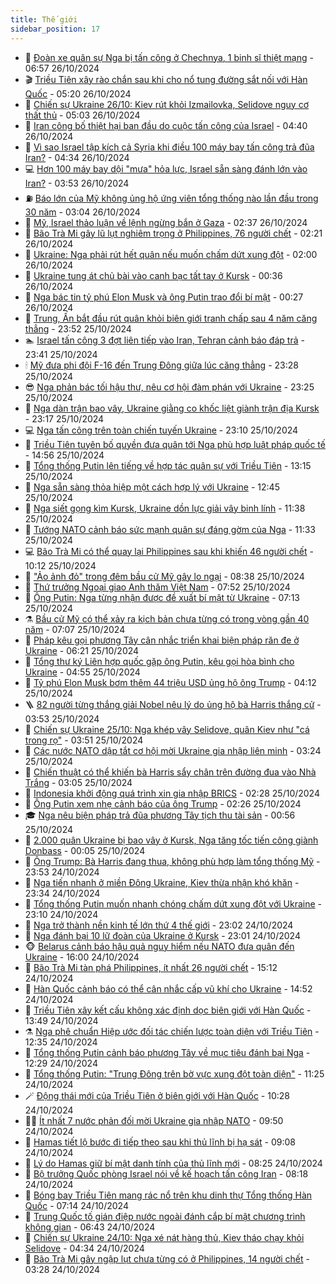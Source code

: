 ```yaml
---
title: Thế giới
sidebar_position: 17
---
```


<!-- dantri-the-gioi:START -->
- 🌋 [Đoàn xe quân sự Nga bị tấn công ở Chechnya, 1 binh sĩ thiệt mạng](https://dantri.com.vn/the-gioi/doan-xe-quan-su-nga-bi-tan-cong-o-chechnya-1-binh-si-thiet-mang-20241025163626286.htm) - 06:57 26/10/2024
- 🎬 [Triều Tiên xây rào chắn sau khi cho nổ tung đường sắt nối với Hàn Quốc](https://dantri.com.vn/the-gioi/trieu-tien-xay-rao-chan-sau-khi-cho-no-tung-duong-sat-noi-voi-han-quoc-20241026121800700.htm) - 05:20 26/10/2024
- 🧰 [Chiến sự Ukraine 26/10: Kiev rút khỏi Izmailovka, Selidove nguy cơ thất thủ](https://dantri.com.vn/the-gioi/chien-su-ukraine-2610-kiev-rut-khoi-izmailovka-selidove-nguy-co-that-thu-20241026113808607.htm) - 05:03 26/10/2024
- 🌋 [Iran công bố thiệt hại ban đầu do cuộc tấn công của Israel](https://dantri.com.vn/the-gioi/iran-cong-bo-thiet-hai-ban-dau-do-cuoc-tan-cong-cua-israel-20241026113729251.htm) - 04:40 26/10/2024
- 🗽 [Vì sao Israel tập kích cả Syria khi điều 100 máy bay tấn công trả đũa Iran?](https://dantri.com.vn/the-gioi/vi-sao-israel-tap-kich-ca-syria-khi-dieu-100-may-bay-tan-cong-tra-dua-iran-20241026105034739.htm) - 04:34 26/10/2024
- 💻 [Hơn 100 máy bay dội &quot;mưa&quot; hỏa lực, Israel sẵn sàng đánh lớn vào Iran?](https://dantri.com.vn/the-gioi/hon-100-may-bay-doi-mua-hoa-luc-israel-san-sang-danh-lon-vao-iran-20241026102527803.htm) - 03:53 26/10/2024
- ⛽️ [Báo lớn của Mỹ không ủng hộ ứng viên tổng thống nào lần đầu trong 30 năm](https://dantri.com.vn/the-gioi/bao-lon-cua-my-khong-ung-ho-ung-vien-tong-thong-nao-lan-dau-trong-30-nam-20241026095656210.htm) - 03:04 26/10/2024
- 🤩 [Mỹ, Israel thảo luận về lệnh ngừng bắn ở Gaza](https://dantri.com.vn/the-gioi/my-israel-thao-luan-ve-lenh-ngung-ban-o-gaza-20241026093428496.htm) - 02:37 26/10/2024
- 🧐 [Bão Trà Mi gây lũ lụt nghiêm trọng ở Philippines, 76 người chết](https://dantri.com.vn/the-gioi/bao-tra-mi-gay-lu-lut-nghiem-trong-o-philippines-76-nguoi-chet-20241026091808848.htm) - 02:21 26/10/2024
- 🎊 [Ukraine: Nga phải rút hết quân nếu muốn chấm dứt xung đột](https://dantri.com.vn/the-gioi/ukraine-nga-phai-rut-het-quan-neu-muon-cham-dut-xung-dot-20241026083931606.htm) - 02:00 26/10/2024
- 📝 [Ukraine tung át chủ bài vào canh bạc tất tay ở Kursk](https://dantri.com.vn/the-gioi/ukraine-tung-at-chu-bai-vao-canh-bac-tat-tay-o-kursk-20241025123011398.htm) - 00:36 26/10/2024
- 🤡 [Nga bác tin tỷ phú Elon Musk và ông Putin trao đổi bí mật](https://dantri.com.vn/the-gioi/nga-bac-tin-ty-phu-elon-musk-va-ong-putin-trao-doi-bi-mat-20241026072443597.htm) - 00:27 26/10/2024
- 🥷 [Trung, Ấn bắt đầu rút quân khỏi biên giới tranh chấp sau 4 năm căng thẳng](https://dantri.com.vn/the-gioi/trung-an-bat-dau-rut-quan-khoi-bien-gioi-tranh-chap-sau-4-nam-cang-thang-20241025162531190.htm) - 23:52 25/10/2024
- 🏊 [Israel tấn công 3 đợt liên tiếp vào Iran, Tehran cảnh báo đáp trả](https://dantri.com.vn/the-gioi/israel-tan-cong-3-dot-lien-tiep-vao-iran-tehran-canh-bao-dap-tra-20241026064340999.htm) - 23:41 25/10/2024
- 🕯 [Mỹ đưa phi đội F-16 đến Trung Đông giữa lúc căng thẳng](https://dantri.com.vn/the-gioi/my-dua-phi-doi-f-16-den-trung-dong-giua-luc-cang-thang-20241026061433922.htm) - 23:28 25/10/2024
- 😎 [Nga phản bác tối hậu thư, nêu cơ hội đàm phán với Ukraine](https://dantri.com.vn/the-gioi/nga-phan-bac-toi-hau-thu-neu-co-hoi-dam-phan-voi-ukraine-20241026004608632.htm) - 23:25 25/10/2024
- 🌈 [Nga dàn trận bao vây, Ukraine giằng co khốc liệt giành trận địa Kursk](https://dantri.com.vn/the-gioi/nga-dan-tran-bao-vay-ukraine-giang-co-khoc-liet-gianh-tran-dia-kursk-20241025232440190.htm) - 23:17 25/10/2024
- 💻 [Nga tấn công trên toàn chiến tuyến Ukraine](https://dantri.com.vn/the-gioi/nga-tan-cong-tren-toan-chien-tuyen-ukraine-20241026054427342.htm) - 23:10 25/10/2024
- 🤖 [Triều Tiên tuyên bố quyền đưa quân tới Nga phù hợp luật pháp quốc tế](https://dantri.com.vn/the-gioi/trieu-tien-tuyen-bo-quyen-dua-quan-toi-nga-phu-hop-luat-phap-quoc-te-20241025214441258.htm) - 14:56 25/10/2024
- 🦏 [Tổng thống Putin lên tiếng về hợp tác quân sự với Triều Tiên](https://dantri.com.vn/the-gioi/tong-thong-putin-len-tieng-ve-hop-tac-quan-su-voi-trieu-tien-20241025191251784.htm) - 13:15 25/10/2024
- 🌁 [Nga sẵn sàng thỏa hiệp một cách hợp lý với Ukraine](https://dantri.com.vn/the-gioi/nga-san-sang-thoa-hiep-mot-cach-hop-ly-voi-ukraine-20241025172407533.htm) - 12:45 25/10/2024
- 🐘 [Nga siết gọng kìm Kursk, Ukraine dồn lực giải vây binh lính](https://dantri.com.vn/the-gioi/nga-siet-gong-kim-kursk-ukraine-don-luc-giai-vay-binh-linh-20241025180840463.htm) - 11:38 25/10/2024
- 🥷 [Tướng NATO cảnh báo sức mạnh quân sự đáng gờm của Nga](https://dantri.com.vn/the-gioi/tuong-nato-canh-bao-suc-manh-quan-su-dang-gom-cua-nga-20241025173904588.htm) - 11:33 25/10/2024
- 💻 [Bão Trà Mi có thể quay lại Philippines sau khi khiến 46 người chết](https://dantri.com.vn/the-gioi/bao-tra-mi-co-the-quay-lai-philippines-sau-khi-khien-46-nguoi-chet-20241025170001859.htm) - 10:12 25/10/2024
- 🎡 [&quot;Ảo ảnh đỏ&quot; trong đêm bầu cử Mỹ gây lo ngại](https://dantri.com.vn/the-gioi/ao-anh-do-trong-dem-bau-cu-my-gay-lo-ngai-20241025152801691.htm) - 08:38 25/10/2024
- 🧰 [Thứ trưởng Ngoại giao Anh thăm Việt Nam](https://dantri.com.vn/the-gioi/thu-truong-ngoai-giao-anh-tham-viet-nam-20241025144718961.htm) - 07:52 25/10/2024
- 🥸 [Ông Putin: Nga từng nhận được đề xuất bí mật từ Ukraine](https://dantri.com.vn/the-gioi/ong-putin-nga-tung-nhan-duoc-de-xuat-bi-mat-tu-ukraine-20241025140737058.htm) - 07:13 25/10/2024
- ⚗️ [Bầu cử Mỹ có thể xảy ra kịch bản chưa từng có trong vòng gần 40 năm](https://dantri.com.vn/the-gioi/bau-cu-my-co-the-xay-ra-kich-ban-chua-tung-co-trong-vong-gan-40-nam-20241025135203058.htm) - 07:07 25/10/2024
- 🌮 [Pháp kêu gọi phương Tây cân nhắc triển khai biện pháp răn đe ở Ukraine](https://dantri.com.vn/the-gioi/phap-keu-goi-phuong-tay-can-nhac-trien-khai-bien-phap-ran-de-o-ukraine-20241023084915192.htm) - 06:21 25/10/2024
- 🎃 [Tổng thư ký Liên hợp quốc gặp ông Putin, kêu gọi hòa bình cho Ukraine](https://dantri.com.vn/the-gioi/tong-thu-ky-lien-hop-quoc-gap-ong-putin-keu-goi-hoa-binh-cho-ukraine-20241025112240903.htm) - 04:55 25/10/2024
- 💫 [Tỷ phú Elon Musk bơm thêm 44 triệu USD ủng hộ ông Trump](https://dantri.com.vn/the-gioi/ty-phu-elon-musk-bom-them-44-trieu-usd-ung-ho-ong-trump-20241025111025212.htm) - 04:12 25/10/2024
- 🪜 [82 người từng thắng giải Nobel nêu lý do ủng hộ bà Harris thắng cử](https://dantri.com.vn/the-gioi/82-nguoi-tung-thang-giai-nobel-neu-ly-do-ung-ho-ba-harris-thang-cu-20241025105019982.htm) - 03:53 25/10/2024
- 🌋 [Chiến sự Ukraine 25/10: Nga khép vây Selidove, quân Kiev như &quot;cá trong rọ&quot;](https://dantri.com.vn/the-gioi/chien-su-ukraine-2510-nga-khep-vay-selidove-quan-kiev-nhu-ca-trong-ro-20241025103911464.htm) - 03:51 25/10/2024
- 🦏 [Các nước NATO dập tắt cơ hội mời Ukraine gia nhập liên minh](https://dantri.com.vn/the-gioi/cac-nuoc-nato-dap-tat-co-hoi-moi-ukraine-gia-nhap-lien-minh-20241025101900389.htm) - 03:24 25/10/2024
- 👀 [Chiến thuật có thể khiến bà Harris sẩy chân trên đường đua vào Nhà Trắng](https://dantri.com.vn/the-gioi/chien-thuat-co-the-khien-ba-harris-say-chan-tren-duong-dua-vao-nha-trang-20241025080549980.htm) - 03:05 25/10/2024
- 🧰 [Indonesia khởi động quá trình xin gia nhập BRICS](https://dantri.com.vn/the-gioi/indonesia-khoi-dong-qua-trinh-xin-gia-nhap-brics-20241025090729992.htm) - 02:28 25/10/2024
- 🚀 [Ông Putin xem nhẹ cảnh báo của ông Trump](https://dantri.com.vn/the-gioi/ong-putin-xem-nhe-canh-bao-cua-ong-trump-20241025085507137.htm) - 02:26 25/10/2024
- 🎓 [Nga nêu biện pháp trả đũa phương Tây tịch thu tài sản](https://dantri.com.vn/the-gioi/nga-neu-bien-phap-tra-dua-phuong-tay-tich-thu-tai-san-20241025073506382.htm) - 00:56 25/10/2024
- 🥸 [2.000 quân Ukraine bị bao vây ở Kursk, Nga tăng tốc tiến công giành Donbass](https://dantri.com.vn/the-gioi/2000-quan-ukraine-bi-bao-vay-o-kursk-nga-tang-toc-tien-cong-gianh-donbass-20241025060736655.htm) - 00:05 25/10/2024
- 🦅 [Ông Trump: Bà Harris đang thua, không phù hợp làm tổng thống Mỹ](https://dantri.com.vn/the-gioi/ong-trump-ba-harris-dang-thua-khong-phu-hop-lam-tong-thong-my-20241025064754217.htm) - 23:53 24/10/2024
- 🤭 [Nga tiến nhanh ở miền Đông Ukraine, Kiev thừa nhận khó khăn](https://dantri.com.vn/the-gioi/nga-tien-nhanh-o-mien-dong-ukraine-kiev-thua-nhan-kho-khan-20241025060811125.htm) - 23:34 24/10/2024
- 🤖 [Tổng thống Putin muốn nhanh chóng chấm dứt xung đột với Ukraine](https://dantri.com.vn/the-gioi/tong-thong-putin-muon-nhanh-chong-cham-dut-xung-dot-voi-ukraine-20241025060313192.htm) - 23:10 24/10/2024
- 🐲 [Nga trở thành nền kinh tế lớn thứ 4 thế giới](https://dantri.com.vn/the-gioi/nga-tro-thanh-nen-kinh-te-lon-thu-4-the-gioi-20241025052929136.htm) - 23:02 24/10/2024
- 🫣 [Nga đánh bại 10 lữ đoàn của Ukraine ở Kursk](https://dantri.com.vn/the-gioi/nga-danh-bai-10-lu-doan-cua-ukraine-o-kursk-20241025051130480.htm) - 23:01 24/10/2024
- 🐵 [Belarus cảnh báo hậu quả nguy hiểm nếu NATO đưa quân đến Ukraine](https://dantri.com.vn/the-gioi/belarus-canh-bao-hau-qua-nguy-hiem-neu-nato-dua-quan-den-ukraine-20241024071438628.htm) - 16:00 24/10/2024
- 🫶 [Bão Trà Mi tàn phá Philippines, ít nhất 26 người chết](https://dantri.com.vn/the-gioi/bao-tra-mi-tan-pha-philippines-it-nhat-26-nguoi-chet-20241024214940167.htm) - 15:12 24/10/2024
- 💃 [Hàn Quốc cảnh báo có thể cân nhắc cấp vũ khí cho Ukraine](https://dantri.com.vn/the-gioi/han-quoc-canh-bao-co-the-can-nhac-cap-vu-khi-cho-ukraine-20241024212831359.htm) - 14:52 24/10/2024
- 💫 [Triều Tiên xây kết cấu không xác định dọc biên giới với Hàn Quốc](https://dantri.com.vn/the-gioi/trieu-tien-xay-ket-cau-khong-xac-dinh-doc-bien-gioi-voi-han-quoc-20241024204703359.htm) - 13:49 24/10/2024
- ⚗️ [Nga phê chuẩn Hiệp ước đối tác chiến lược toàn diện với Triều Tiên](https://dantri.com.vn/the-gioi/nga-phe-chuan-hiep-uoc-doi-tac-chien-luoc-toan-dien-voi-trieu-tien-20241024192233833.htm) - 12:35 24/10/2024
- 🥷 [Tổng thống Putin cảnh báo phương Tây về mục tiêu đánh bại Nga](https://dantri.com.vn/the-gioi/tong-thong-putin-canh-bao-phuong-tay-ve-muc-tieu-danh-bai-nga-20241024185032268.htm) - 12:29 24/10/2024
- 🥸 [Tổng thống Putin: &quot;Trung Đông trên bờ vực xung đột toàn diện&quot;](https://dantri.com.vn/the-gioi/tong-thong-putin-trung-dong-tren-bo-vuc-xung-dot-toan-dien-20241024173825809.htm) - 11:25 24/10/2024
- 🪄 [Động thái mới của Triều Tiên ở biên giới với Hàn Quốc](https://dantri.com.vn/the-gioi/dong-thai-moi-cua-trieu-tien-o-bien-gioi-voi-han-quoc-20241024171230390.htm) - 10:28 24/10/2024
- 🧑‍💻 [Ít nhất 7 nước phản đối mời Ukraine gia nhập NATO](https://dantri.com.vn/the-gioi/it-nhat-7-nuoc-phan-doi-moi-ukraine-gia-nhap-nato-20241024164557448.htm) - 09:50 24/10/2024
- 🤭 [Hamas tiết lộ bước đi tiếp theo sau khi thủ lĩnh bị hạ sát](https://dantri.com.vn/the-gioi/hamas-tiet-lo-buoc-di-tiep-theo-sau-khi-thu-linh-bi-ha-sat-20241024153443540.htm) - 09:08 24/10/2024
- 🗽 [Lý do Hamas giữ bí mật danh tính của thủ lĩnh mới](https://dantri.com.vn/the-gioi/ly-do-hamas-giu-bi-mat-danh-tinh-cua-thu-linh-moi-20241024150920150.htm) - 08:25 24/10/2024
- 🤖 [Bộ trưởng Quốc phòng Israel nói về kế hoạch tấn công Iran](https://dantri.com.vn/the-gioi/bo-truong-quoc-phong-israel-noi-ve-ke-hoach-tan-cong-iran-20241024150501112.htm) - 08:18 24/10/2024
- 🌈 [Bóng bay Triều Tiên mang rác nổ trên khu dinh thự Tổng thống Hàn Quốc](https://dantri.com.vn/the-gioi/bong-bay-trieu-tien-mang-rac-no-tren-khu-dinh-thu-tong-thong-han-quoc-20241024141217883.htm) - 07:14 24/10/2024
- 🤩 [Trung Quốc tố gián điệp nước ngoài đánh cắp bí mật chương trình không gian](https://dantri.com.vn/the-gioi/trung-quoc-to-gian-diep-nuoc-ngoai-danh-cap-bi-mat-chuong-trinh-khong-gian-20241024113851737.htm) - 06:43 24/10/2024
- 🤗 [Chiến sự Ukraine 24/10: Nga xé nát hàng thủ, Kiev tháo chạy khỏi Selidove](https://dantri.com.vn/the-gioi/chien-su-ukraine-2410-nga-xe-nat-hang-thu-kiev-thao-chay-khoi-selidove-20241024113629548.htm) - 04:34 24/10/2024
- 🙉 [Bão Trà Mi gây ngập lụt chưa từng có ở Philippines, 14 người chết](https://dantri.com.vn/the-gioi/bao-tra-mi-gay-ngap-lut-chua-tung-co-o-philippines-14-nguoi-chet-20241024102329218.htm) - 03:28 24/10/2024<!-- dantri-the-gioi:END -->
